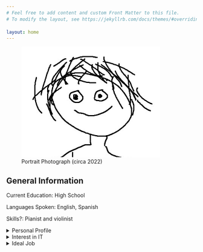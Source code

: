 ```yaml
---
# Feel free to add content and custom Front Matter to this file.
# To modify the layout, see https://jekyllrb.com/docs/themes/#overriding-theme-defaults

layout: home
---
```


<figure>
    <img src="/assets/images/me.jpg"
         alt="Portrait Photograph (circa 2022)">
    <figcaption>Portrait Photograph (circa 2022)
    </figcaption>
</figure>

## General Information

Current Education: High School

Languages Spoken: English, Spanish

Skills?: Pianist and violinist

<details>
  <summary>Personal Profile</summary>
<h1>Tests</h1>
</details>

<details>
  <summary>Interest in IT</summary>
  
</details>

<details>
  <summary>Ideal Job</summary>
  
</details>
